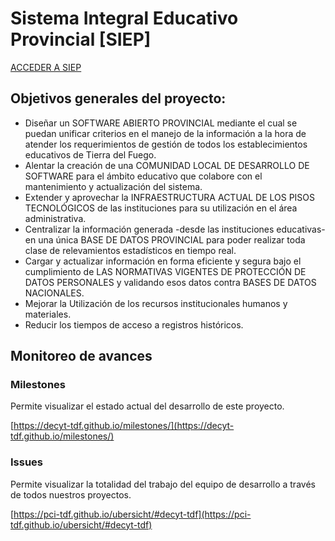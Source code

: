 # Sistema Integral Educativo Provincial [SIEP]

[ACCEDER A SIEP](https://siep.tdf.educar.gob.ar/)
## Objetivos generales del proyecto:

* Diseñar un SOFTWARE ABIERTO PROVINCIAL mediante el cual se puedan unificar criterios en el manejo de la información a la hora de atender los requerimientos de gestión de todos los establecimientos educativos de Tierra del Fuego.
* Alentar la creación de una COMUNIDAD LOCAL DE DESARROLLO DE SOFTWARE para el ámbito educativo que colabore con el mantenimiento y actualización del sistema.
* Extender y aprovechar la INFRAESTRUCTURA ACTUAL DE LOS PISOS TECNOLÓGICOS de las instituciones para su utilización en el área administrativa.  
* Centralizar la información generada -desde las instituciones educativas- en una única BASE DE DATOS PROVINCIAL para poder realizar toda clase de relevamientos estadísticos en tiempo real. 
* Cargar y actualizar información en forma eficiente y segura bajo el cumplimiento de LAS NORMATIVAS VIGENTES DE PROTECCIÓN DE DATOS PERSONALES y validando esos datos contra BASES DE DATOS NACIONALES.
* Mejorar la Utilización de los recursos institucionales humanos y materiales.
* Reducir los tiempos de acceso a registros históricos.

## Monitoreo de avances

### Milestones

Permite visualizar el estado actual del desarrollo de este proyecto.

[https://decyt-tdf.github.io/milestones/](https://decyt-tdf.github.io/milestones/)

### Issues

Permite visualizar la totalidad del trabajo del equipo de desarrollo a través de todos nuestros proyectos.

[https://pci-tdf.github.io/ubersicht/#decyt-tdf](https://pci-tdf.github.io/ubersicht/#decyt-tdf)

<!-- Instalación
  Por ejemplo npm install titulo  -->

<!-- Tests
 Breve descripción de cómo correr la suit de tests  -->
